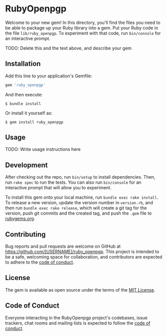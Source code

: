 # RubyOpenpgp

Welcome to your new gem! In this directory, you'll find the files you need to be able to package up your Ruby library into a gem. Put your Ruby code in the file `lib/ruby_openpgp`. To experiment with that code, run `bin/console` for an interactive prompt.

TODO: Delete this and the text above, and describe your gem

## Installation

Add this line to your application's Gemfile:

```ruby
gem 'ruby_openpgp'
```

And then execute:

    $ bundle install

Or install it yourself as:

    $ gem install ruby_openpgp

## Usage

TODO: Write usage instructions here

## Development

After checking out the repo, run `bin/setup` to install dependencies. Then, run `rake spec` to run the tests. You can also run `bin/console` for an interactive prompt that will allow you to experiment.

To install this gem onto your local machine, run `bundle exec rake install`. To release a new version, update the version number in `version.rb`, and then run `bundle exec rake release`, which will create a git tag for the version, push git commits and the created tag, and push the `.gem` file to [rubygems.org](https://rubygems.org).

## Contributing

Bug reports and pull requests are welcome on GitHub at https://github.com/[USERNAME]/ruby_openpgp. This project is intended to be a safe, welcoming space for collaboration, and contributors are expected to adhere to the [code of conduct](https://github.com/[USERNAME]/ruby_openpgp/blob/master/CODE_OF_CONDUCT.md).

## License

The gem is available as open source under the terms of the [MIT License](https://opensource.org/licenses/MIT).

## Code of Conduct

Everyone interacting in the RubyOpenpgp project's codebases, issue trackers, chat rooms and mailing lists is expected to follow the [code of conduct](https://github.com/[USERNAME]/ruby_openpgp/blob/master/CODE_OF_CONDUCT.md).
